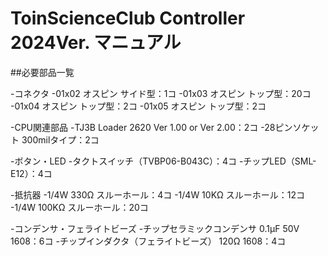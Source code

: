 # ToinScienceClub Controller 2024Ver. マニュアル

##必要部品一覧

-コネクタ
  -01x02 オスピン サイド型：1コ
  -01x03 オスピン トップ型：20コ
  -01x04 オスピン トップ型：2コ
  -01x05 オスピン トップ型：2コ

-CPU関連部品
  -TJ3B Loader 2620 Ver 1.00 or Ver 2.00：2コ
  -28ピンソケット 300milタイプ：2コ

-ボタン・LED
  -タクトスイッチ（TVBP06-B043C）：4コ
  -チップLED（SML-E12）：4コ

-抵抗器
  -1/4W 330Ω スルーホール：4コ
  -1/4W 10KΩ スルーホール：12コ
  -1/4W 100KΩ スルーホール：20コ

-コンデンサ・フェライトビーズ
  -チップセラミックコンデンサ 0.1µF 50V 1608：6コ
  -チップインダクタ（フェライトビーズ） 120Ω 1608：4コ
